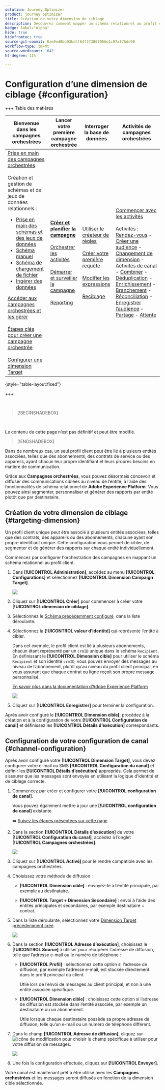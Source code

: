 ```yaml
---
solution: Journey Optimizer
product: journey optimizer
title: Création de votre dimension de ciblage
description: Découvrez comment mapper un schéma relationnel au profil client
badge: label="Alpha"
hide: true
hidefromtoc: true
source-git-commit: 0ae9ed8ba93bd4f64f27380f956e1c97af75dd90
workflow-type: tm+mt
source-wordcount: '642'
ht-degree: 11%

---
```



# Configuration d’une dimension de ciblage {#configuration}

+++ Table des matières

| Bienvenue dans les campagnes orchestrées | Lancer votre première campagne orchestrée | Interroger la base de données | Activités de campagnes orchestrées |
|---|---|---|---|
| [Prise en main des campagnes orchestrées](gs-orchestrated-campaigns.md)<br/><br/>Création et gestion de schémas et de jeux de données relationnels :</br> <ul><li>[Prise en main des schémas et des jeux de données](gs-schemas.md)</li><li>[Schéma manuel](manual-schema.md)</li><li>[Schéma de chargement de fichier](file-upload-schema.md)</li><li>[ Ingérer des données ](ingest-data.md)</li></ul>[Accéder aux campagnes orchestrées et les gérer](access-manage-orchestrated-campaigns.md)<br/><br/>[Étapes clés pour créer une campagne orchestrée](gs-campaign-creation.md)<br/><br/>[Configurer une dimension Target](target-dimension.md) | <b>[Créer et planifier la campagne](create-orchestrated-campaign.md)</b><br/><br/>[Orchestrer les activités](orchestrate-activities.md)<br/><br/>[Démarrer et surveiller la campagne](start-monitor-campaigns.md)<br/><br/>[Reporting](reporting-campaigns.md) | [Utiliser le créateur de règles](orchestrated-rule-builder.md)<br/><br/>[Créer votre première requête](build-query.md)<br/><br/>[Modifier les expressions](edit-expressions.md)<br/><br/>[Reciblage](retarget.md) | [Commencer avec les activités](activities/about-activities.md)<br/><br/>Activités :<br/>[Rendez-vous](activities/and-join.md) - [Créer une audience](activities/build-audience.md) - [Changement de dimension](activities/change-dimension.md) - [Activités de canal](activities/channels.md) - [Combiner](activities/combine.md) - [Déduplication](activities/deduplication.md) - [Enrichissement](activities/enrichment.md) - [Branchement](activities/fork.md) - [Réconciliation](activities/reconciliation.md) - [Enregistrer l’audience](activities/save-audience.md) - [Partage](activities/split.md) - [Attente](activities/wait.md) |

{style="table-layout:fixed"}

+++

<br/>

>[!BEGINSHADEBOX]

</br>

Le contenu de cette page n’est pas définitif et peut être modifié.

>[!ENDSHADEBOX]

Dans de nombreux cas, un seul profil client peut être lié à plusieurs entités associées, telles que des abonnements, des contrats de service ou des appareils, ayant chacun leur propre identifiant et leurs propres besoins en matière de communication.

Grâce aux **Campagnes orchestrées**, vous pouvez désormais concevoir et diffuser des communications ciblées au niveau de l’entité, à l’aide des fonctionnalités de schéma relationnel de **Adobe Experience Platform**. Vous pouvez ainsi segmenter, personnaliser et générer des rapports par entité plutôt que par destinataire.

## Création de votre dimension de ciblage {#targeting-dimension}

Un profil client unique peut être associé à plusieurs entités associées, telles que des contrats, des appareils ou des abonnements, chacune ayant son propre identifiant unique. Cette configuration vous permet de cibler, de segmenter et de générer des rapports sur chaque entité individuellement.

Commencez par configurer l&#39;orchestration des campagnes en mappant un schéma relationnel au profil client.

1. Dans **[!UICONTROL Administration]**, accédez au menu **[!UICONTROL Configurations]** et sélectionnez **[!UICONTROL Dimension Campaign Target]**.

   ![](assets/target-dimension-1.png)

1. Cliquez sur **[!UICONTROL Créer]** pour commencer à créer votre **[!UICONTROL dimension de ciblage]**.

1. Sélectionnez le [Schéma précédemment configuré](gs-schemas.md) &#x200B; dans la liste déroulante.

1. Sélectionnez la **[!UICONTROL valeur d’identité]** qui représente l’entité à cibler.

   Dans cet exemple, le profil client est lié à plusieurs abonnements, chacun étant représenté par un `crmID` unique dans le schéma `Recipient`. En définissant le **[!UICONTROL Dimension cible]** pour utiliser le schéma `Recipient` et son identité `crmID`, vous pouvez envoyer des messages au niveau de l’abonnement, plutôt qu’au niveau du profil client principal, en vous assurant que chaque contrat ou ligne reçoit son propre message personnalisé.

   [En savoir plus dans la documentation d’Adobe Experience Platform](https://experienceleague.adobe.com/en/docs/experience-platform/xdm/schema/composition#identity)

   ![](assets/target-dimension-2.png)

1. Cliquez sur **[!UICONTROL Enregistrer]** pour terminer la configuration.

Après avoir configuré le **[!UICONTROL Dimension cible]**, procédez à la création et à la configuration de votre **[!UICONTROL Configuration de canal]** et définissez les **[!UICONTROL Détails d’exécution]** correspondants.

## Configuration de votre configuration de canal {#channel-configuration}

Après avoir configuré votre **[!UICONTROL Dimension Target]**, vous devez configurer votre e-mail ou SMS **[!UICONTROL Configuration du canal]** et définir les **[!UICONTROL Détails d’exécution]** appropriés. Cela permet de s’assurer que les messages sont envoyés en utilisant la logique d’identité et de ciblage correcte.

1. Commencez par créer et configurer votre **[!UICONTROL configuration de canal]**.

   Vous pouvez également mettre à jour une **[!UICONTROL configuration de canal]** existante.

   ➡️ [Suivez les étapes présentées sur cette page](../email/surface-personalization.md)

1. Dans la section **[!UICONTROL Détails d’exécution]** de votre **[!UICONTROL Configuration du canal]**, accédez à l’onglet **[!UICONTROL Campagnes orchestrées]**.

   ![](assets/target-dimension-3.png)

1. Cliquez sur **[!UICONTROL Activé]** pour le rendre compatible avec les campagnes orchestrées.

1. Choisissez votre méthode de diffusion :

   * **[!UICONTROL Dimension cible]** : envoyez-le à l’entité principale, par exemple au destinataire.

   * **[!UICONTROL Target + Dimension Secondaire]** : envoi à l’aide des entités principales et secondaires, par exemple destinataire + contrat.

1. Dans la liste déroulante, sélectionnez votre [Dimension Target précédemment créé](#targeting-dimension).

   ![](assets/target-dimension-4.png)

1. Dans la section **[!UICONTROL Adresse d’exécution]**, choisissez le **[!UICONTROL Source]** à utiliser pour récupérer l’adresse de diffusion, telle que l’adresse e-mail ou le numéro de téléphone :

   * **[!UICONTROL Profil]** : sélectionnez cette option si l’adresse de diffusion, par exemple l’adresse e-mail, est stockée directement dans le profil principal du client.

     Utile lors de l’envoi de messages au client principal, et non à une entité associée spécifique.

   * **[!UICONTROL Dimension cible]** : choisissez cette option si l’adresse de diffusion est stockée dans l’entité associée, par exemple un destinataire ou un abonnement.

     Utile lorsque chaque destinataire possède sa propre adresse de diffusion, telle qu’un e-mail ou un numéro de téléphone différent.

1. Dans le champ **[!UICONTROL Adresse de diffusion]**, cliquez sur ![icône de modification](assets/do-not-localize/edit.svg) pour choisir le champ spécifique à utiliser pour votre diffusion de messages.

   ![](assets/target-dimension-4.png)

1. Une fois la configuration effectuée, cliquez sur **[!UICONTROL Envoyer]**.

Votre canal est maintenant prêt à être utilisé avec les **Campagnes orchestrées** et les messages seront diffusés en fonction de la dimension cible sélectionnée.
